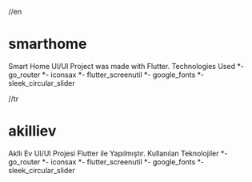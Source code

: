//en

# smarthome

Smart Home UI/UI Project was made with Flutter.
Technologies Used
*- go_router
*- iconsax
*- flutter_screenutil
*- google_fonts
*- sleek_circular_slider

//tr


# akilliev

Akllı Ev UI/UI Projesi Flutter ile Yapılmıştır.
Kullanılan Teknolojiler
*- go_router
*- iconsax
*- flutter_screenutil
*- google_fonts
*- sleek_circular_slider


